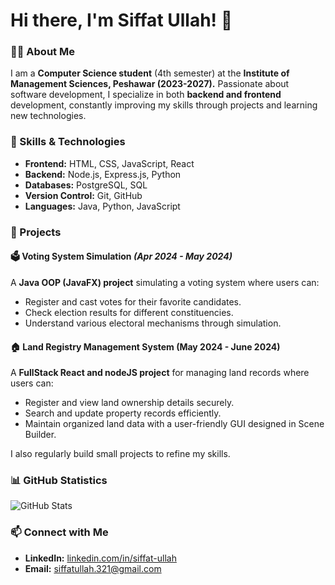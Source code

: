 # Hi there, I'm Siffat Ullah! 👋  

### 👨‍💻 About Me
I am a **Computer Science student** (4th semester) at the **Institute of Management Sciences, Peshawar (2023-2027).** Passionate about software development, I specialize in both **backend and frontend** development, constantly improving my skills through projects and learning new technologies.

### 🚀 Skills & Technologies
- **Frontend:** HTML, CSS, JavaScript, React
- **Backend:** Node.js, Express.js, Python
- **Databases:** PostgreSQL, SQL
- **Version Control:** Git, GitHub
- **Languages:** Java, Python, JavaScript

### 📌 Projects
#### 🗳️ Voting System Simulation *(Apr 2024 - May 2024)*
A **Java OOP (JavaFX) project** simulating a voting system where users can:
- Register and cast votes for their favorite candidates.
- Check election results for different constituencies.
- Understand various electoral mechanisms through simulation.

#### 🏠 Land Registry Management System (May 2024 - June 2024)
A **FullStack React and nodeJS project** for managing land records where users can:
- Register and view land ownership details securely.
- Search and update property records efficiently.
- Maintain organized land data with a user-friendly GUI designed in Scene Builder.

I also regularly build small projects to refine my skills.

### 📊 GitHub Statistics
![GitHub Stats](https://github-readme-stats.vercel.app/api?username=siffatkhan&show_icons=true&theme=radical)

### 📫 Connect with Me
- **LinkedIn:** [linkedin.com/in/siffat-ullah](https://linkedin.com/in/siffat-ullah)
- **Email:** siffatullah.321@gmail.com

